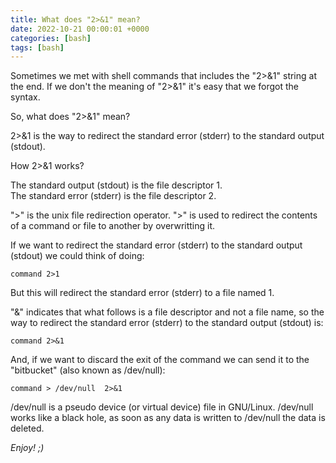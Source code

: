```yaml
---
title: What does "2>&1" mean?
date: 2022-10-21 00:00:01 +0000
categories: [bash]
tags: [bash] 
---
```


Sometimes we met with shell commands that includes the "2>&1" string at the end.
If we don't the meaning of "2>&1" it's easy that we forgot the syntax.

So, what does "2>&1" mean?

2>&1 is the way to redirect the standard error (stderr) to the standard output (stdout).

How 2>&1 works?

The standard output (stdout) is the file descriptor 1.  
The standard error (stderr) is the file descriptor 2.

">" is the unix file redirection operator. 
">" is used to redirect the contents of a command or file to another by overwritting it.

If we want to redirect the standard error (stderr) to the standard output (stdout) we could think of doing:

```shell
command 2>1
```

But this will redirect the standard error (stderr) to a file named 1.

"&" indicates that what follows is a file descriptor and not a file name, so the way to redirect the standard error (stderr) to the standard output (stdout) is:

```shell
command 2>&1
```

And, if we want to discard the exit of the command we can send it to the "bitbucket" (also known as /dev/null):

```shell
command > /dev/null  2>&1
```

/dev/null is a pseudo device (or virtual device) file in GNU/Linux. 
/dev/null works like a black hole, as soon as any data is written to /dev/null the data is deleted.

_Enjoy! ;)_

